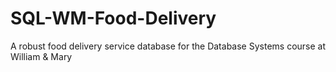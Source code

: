 # SQL-WM-Food-Delivery
A robust food delivery service database for the Database Systems course at William &amp; Mary
